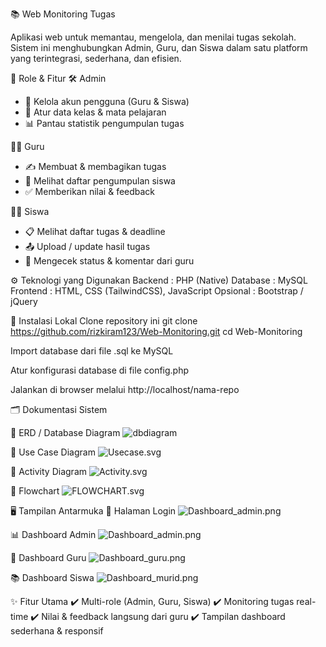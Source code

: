 📚 Web Monitoring Tugas

Aplikasi web untuk memantau, mengelola, dan menilai tugas sekolah. Sistem ini menghubungkan Admin, Guru, dan Siswa dalam satu platform yang terintegrasi, sederhana, dan efisien.

👥 Role & Fitur
🛠️ Admin
- 🔑 Kelola akun pengguna (Guru & Siswa)
- 🏫 Atur data kelas & mata pelajaran
- 📊 Pantau statistik pengumpulan tugas

👨‍🏫 Guru

- ✍️ Membuat & membagikan tugas
- 📂 Melihat daftar pengumpulan siswa
- ✅ Memberikan nilai & feedback

👨‍🎓 Siswa
- 📋 Melihat daftar tugas & deadline
- 📤 Upload / update hasil tugas
- 📨 Mengecek status & komentar dari guru

⚙️ Teknologi yang Digunakan
Backend : PHP (Native)
Database : MySQL
Frontend : HTML, CSS (TailwindCSS), JavaScript
Opsional : Bootstrap / jQuery

🚀 Instalasi Lokal
Clone repository ini
git clone https://github.com/rizkiram123/Web-Monitoring.git
cd Web-Monitoring


Import database dari file .sql ke MySQL

Atur konfigurasi database di file config.php

Jalankan di browser melalui http://localhost/nama-repo

🗂️ Dokumentasi Sistem


📌 ERD / Database Diagram
![dbdiagram](dbdiagram.svg)





📌 Use Case Diagram
![Usecase.svg](Usecase.svg)







📌 Activity Diagram
![Activity.svg](Activity.svg)



📌 Flowchart
![FLOWCHART.svg](FLOWCHART.svg)


🖥️ Tampilan Antarmuka
🔐 Halaman Login
![Dashboard_admin.png](Dashboard_admin.png)


📊 Dashboard Admin
![Dashboard_admin.png](Dashboard_admin.png)


📌 Dashboard Guru
![Dashboard_guru.png](Dashboard_guru.png)


📚 Dashboard Siswa
![Dashboard_murid.png](Dashboard_murid.png)

✨ Fitur Utama
✔️ Multi-role (Admin, Guru, Siswa)
✔️ Monitoring tugas real-time
✔️ Nilai & feedback langsung dari guru
✔️ Tampilan dashboard sederhana & responsif
